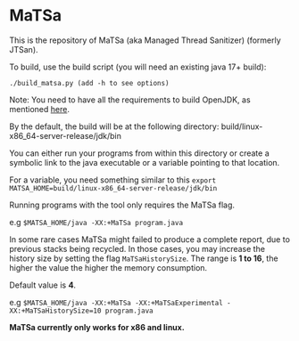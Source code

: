 # MaTSa
This is the repository of MaTSa (aka Managed Thread Sanitizer) (formerly JTSan).

To build, use the build script (you will need an existing java 17+ build):

`./build_matsa.py (add -h to see options)`

Note: You need to have all the requirements to build OpenJDK, as mentioned [here](https://htmlpreview.github.io/?https://raw.githubusercontent.com/openjdk/jdk/master/doc/building.html#boot-jdk-requirements).

By the default, the build will be at the following directory: build/linux-x86_64-server-release/jdk/bin 

You can either run your programs from within this directory or create a symbolic link to the java executable or a variable pointing to that location.

For a variable, you need something similar to this `export MATSA_HOME=build/linux-x86_64-server-release/jdk/bin`

Running programs with the tool only requires the MaTSa flag.

e.g `$MATSA_HOME/java -XX:+MaTSa program.java`

In some rare cases MaTSa might failed to produce a complete report, due to previous stacks being recycled.
In those cases, you may increase the history size by setting the flag `MaTSaHistorySize`. The range is **1 to 16**, the higher the value the higher the memory consumption.

Default value is **4**.

e.g `$MATSA_HOME/java -XX:+MaTSa -XX:+MaTSaExperimental -XX:+MaTSaHistorySize=10 program.java`

**MaTSa currently only works for x86 and linux.**
